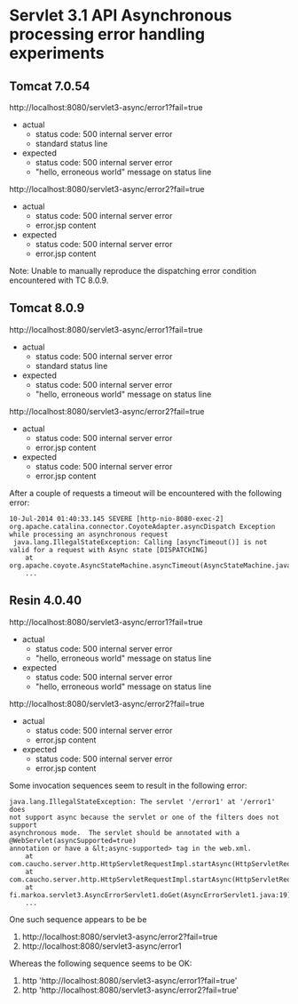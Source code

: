 
# Servlet 3.1 API Asynchronous processing error handling experiments

## Tomcat 7.0.54

http://localhost:8080/servlet3-async/error1?fail=true
- actual
  - status code: 500 internal server error
  - standard status line
- expected
  - status code: 500 internal server error
  - "hello, erroneous world" message on status line

http://localhost:8080/servlet3-async/error2?fail=true
- actual
  - status code: 500 internal server error
  - error.jsp content
- expected
  - status code: 500 internal server error
  - error.jsp content

Note: Unable to manually reproduce the dispatching error condition encountered with TC 8.0.9.

## Tomcat 8.0.9

http://localhost:8080/servlet3-async/error1?fail=true
- actual
  - status code: 500 internal server error
  - standard status line
- expected
  - status code: 500 internal server error
  - "hello, erroneous world" message on status line

http://localhost:8080/servlet3-async/error2?fail=true
- actual
  - status code: 500 internal server error
  - error.jsp content
- expected
  - status code: 500 internal server error
  - error.jsp content

After a couple of requests a timeout will be encountered with the following error:
```
10-Jul-2014 01:40:33.145 SEVERE [http-nio-8080-exec-2] org.apache.catalina.connector.CoyoteAdapter.asyncDispatch Exception while processing an asynchronous request
 java.lang.IllegalStateException: Calling [asyncTimeout()] is not valid for a request with Async state [DISPATCHING]
	at org.apache.coyote.AsyncStateMachine.asyncTimeout(AsyncStateMachine.java:267)
	...
```


## Resin 4.0.40

http://localhost:8080/servlet3-async/error1?fail=true
- actual
  - status code: 500 internal server error
  - "hello, erroneous world" message on status line
- expected
  - status code: 500 internal server error
  - "hello, erroneous world" message on status line

http://localhost:8080/servlet3-async/error2?fail=true
- actual
  - status code: 500 internal server error
  - error.jsp content
- expected
  - status code: 500 internal server error
  - error.jsp content

Some invocation sequences seem to result in the following error:

```
java.lang.IllegalStateException: The servlet '/error1' at '/error1' does
not support async because the servlet or one of the filters does not support
asynchronous mode.  The servlet should be annotated with a @WebServlet(asyncSupported=true)
annotation or have a &lt;async-supported> tag in the web.xml.
	at com.caucho.server.http.HttpServletRequestImpl.startAsync(HttpServletRequestImpl.java:1503)
	at com.caucho.server.http.HttpServletRequestImpl.startAsync(HttpServletRequestImpl.java:1489)
	at fi.markoa.servlet3.AsyncErrorServlet1.doGet(AsyncErrorServlet1.java:19)
	...
```

One such sequence appears to be be
1. http://localhost:8080/servlet3-async/error2?fail=true
2. http://localhost:8080/servlet3-async/error1

Whereas the following sequence seems to be OK:
1. http 'http://localhost:8080/servlet3-async/error1?fail=true'
2. http 'http://localhost:8080/servlet3-async/error2?fail=true'

